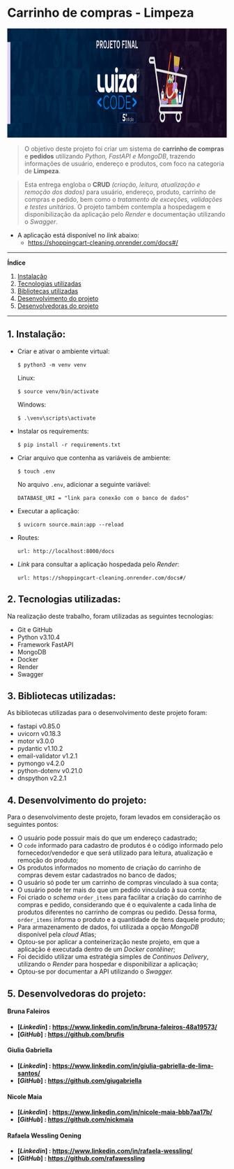 # Carrinho de compras - Limpeza

<p align="center"><a href = "#"><img src = "imageLuizaCode.png" height=250 /></a></p>

> O objetivo deste projeto foi criar um sistema de **carrinho de compras** e **pedidos** utilizando _Python, FastAPI e MongoDB_, trazendo informações de usuário, endereço e produtos, com foco na categoria de **Limpeza**.

> Esta entrega engloba o **CRUD** _(criação, leitura, atualização e remoção dos dados)_ para usuário, endereço, produto, carrinho de compras e pedido, bem como o _tratamento de exceções, validações e testes unitários_. O projeto também contempla a hospedagem e disponibilização da aplicação pelo _Render_ e documentação utilizando o _Swagger_.

- A aplicação está disponível no _link_ abaixo:
  - https://shoppingcart-cleaning.onrender.com/docs#/

---

**Índice**

1.  [Instalação](#instalacao)
2.  [Tecnologias utilizadas](#tecnoutilizadas)
3.  [Bibliotecas utilizadas](#bibliotecasutilizadas)
4.  [Desenvolvimento do projeto](#desenvolvimentoprojeto)
5.  [Desenvolvedoras do projeto](#desenvolvedoras)

---

<div id='instalacao'/>

## 1. Instalação:

- Criar e ativar o ambiente virtual:

  ```
  $ python3 -m venv venv
  ```

  Linux:

  ```
  $ source venv/bin/activate
  ```

  Windows:

  ```
  $ .\venv\scripts\activate
  ```

  <p></p>

- Instalar os requirements:

  ```
  $ pip install -r requirements.txt
  ```

  <p></p>

- Criar arquivo que contenha as variáveis de ambiente:

  ```
  $ touch .env
  ```

  No arquivo `.env`, adicionar a seguinte variável:

  ```
  DATABASE_URI = "link para conexão com o banco de dados"
  ```

  <p></p>

- Executar a aplicação:

  ```
  $ uvicorn source.main:app --reload
  ```

  <p></p>

- Routes:

  ```
  url: http://localhost:8000/docs
  ```

  <p></p>

- _Link_ para consultar a aplicação hospedada pelo _Render_:
  ```
  url: https://shoppingcart-cleaning.onrender.com/docs#/
  ```

<div id='tecnoutilizadas'/>

## 2. Tecnologias utilizadas:

Na realização deste trabalho, foram utilizadas as seguintes tecnologias:

- Git e GitHub
- Python v3.10.4
- Framework FastAPI
- MongoDB
- Docker
- Render
- Swagger

<div id='bibliotecasutilizadas'/>

## 3. Bibliotecas utilizadas:

As bibliotecas utilizadas para o desenvolvimento deste projeto foram:

- fastapi v0.85.0
- uvicorn v0.18.3
- motor v3.0.0
- pydantic v1.10.2
- email-validator v1.2.1
- pymongo v4.2.0
- python-dotenv v0.21.0
- dnspython v2.2.1

<div id='desenvolvimentoprojeto'/>

## 4. Desenvolvimento do projeto:

Para o desenvolvimento deste projeto, foram levados em consideração os seguintes pontos:

- O usuário pode possuir mais do que um endereço cadastrado;
- O `code` informado para cadastro de produtos é o código informado pelo fornecedor/vendedor e que será utilizado para leitura, atualização e remoção do produto;
- Os produtos informados no momento de criação do carrinho de compras devem estar cadastrados no banco de dados;
- O usuário só pode ter um carrinho de compras vinculado à sua conta;
- O usuário pode ter mais do que um pedido vinculado à sua conta;
- Foi criado o _schema_ `order_items` para facilitar a criação do carrinho de compras e pedido, considerando que é o equivalente a cada linha de produtos diferentes no carrinho de compras ou pedido. Dessa forma, `order_items` informa o produto e a quantidade de itens daquele produto;
- Para armazenamento de dados, foi utilizada a opção _MongoDB_ disponível pela _cloud_ Atlas;
- Optou-se por aplicar a conteinerização neste projeto, em que a aplicação é executada dentro de um _Docker contêiner_;
- Foi decidido utilizar uma estratégia simples de _Continuos Delivery_, utilizando o _Render_ para hospedar e disponibilizar a aplicação;
- Optou-se por documentar a API utilizando o _Swagger._

<div id='desenvolvedoras'/>

## 5. Desenvolvedoras do projeto:

#### **Bruna Faleiros**

- **[*Linkedin*] : https://www.linkedin.com/in/bruna-faleiros-48a19573/**
- **[*GitHub*] : https://github.com/brufis**

#### **Giulia Gabriella**

- **[*Linkedin*] : https://www.linkedin.com/in/giulia-gabriella-de-lima-santos/**
- **[*GitHub*] : https://github.com/giugabriella**

#### **Nicole Maia**

- **[*Linkedin*] : https://www.linkedin.com/in/nicole-maia-bbb7aa17b/**
- **[*GitHub*] : https://github.com/nickmaia**

#### **Rafaela Wessling Oening**

- **[*Linkedin*] : https://www.linkedin.com/in/rafaela-wessling/**
- **[*GitHub*] : https://github.com/rafawessling**

